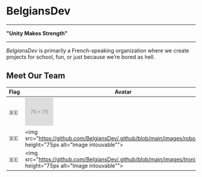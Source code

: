 # BelgiansDev
---

**"Unity Makes Strength"**

---

_BelgiansDev_ is primarily a French-speaking organization where we create projects for school, fun, or just because we’re bored as hell.

## Meet Our Team

| Flag | Avatar | Name | Role | Flag | Avatar | Name | Role |
|---|---|---|---|---|---|---|---|
| 🇧🇪 | <img src="https://github.com/BelgiansDev/.github/blob/main/images/placeholder.png" height="75px" alt="Image introuvable"> | **Anorix126** | *Organization Member* | <div>🇧🇪 🇺🇦</div> | <img src="https://github.com/BelgiansDev/.github/blob/main/images/placeholder.png" height="75px alt="Image  intouvable"> | **Martonissss** | *Organization Member* |
| 🇧🇪 | <img src="https://github.com/BelgiansDev/.github/blob/main/images/robocnop.png" height="75px alt="Image  intouvable""> | **Robocnop** | *Organization Owner* | 🇧🇪 | <img src="https://github.com/BelgiansDev/.github/blob/main/images/placeholder.png" height="75px alt="Image  intouvable""> | **TheMagnumBE** | *Organization Member* |
| 🇧🇪 | <img src="https://github.com/BelgiansDev/.github/blob/main/images/tronix.jpg" height="75px alt="Image  intouvable""> | **Tronix** | *Organization Member* | 🇧🇪 | <img src="https://github.com/BelgiansDev/.github/blob/main/images/xenolan.jpg" height="75px alt="Image  intouvable""> | **XenoI4n** | *Organization Member* |

